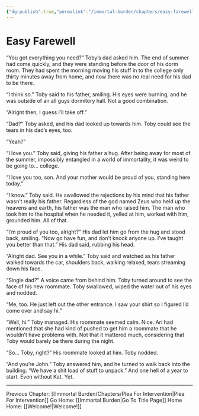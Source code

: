```yaml
---
{"dg-publish":true,"permalink":"/immortal-burden/chapters/easy-farewell/"}
---
```


# Easy Farewell
“You got everything you need?” Toby’s dad asked him. The end of summer had come quickly, and they were standing before the door of his dorm room. They had spent the morning moving his stuff in to the college only thirty minutes away from home, and now there was no real need for his dad to be there.

“I think so.” Toby said to his father, smiling. His eyes were burning, and he was outside of an all guys dormitory hall. Not a good combination.

“Alright then, I guess I’ll take off.”

“Dad?” Toby asked, and his dad looked up towards him. Toby could see the tears in his dad’s eyes, too.

“Yeah?”

“I love you.” Toby said, giving his father a hug. After being away for most of the summer, impossibly entangled in a world of immortality, it was weird to be going to... college.

“I love you too, son. And your mother would be proud of you, standing here today.”

“I know.” Toby said. He swallowed the rejections by his mind that his father wasn’t really his father. Regardless of the god named Zeus who held up the heavens and earth, his father was the man who raised him. The man who took him to the hospital when he needed it, yelled at him, worked with him, grounded him. All of that.

“I’m proud of you too, alright?” His dad let him go from the hug and stood back, smiling. “Now go have fun, and don’t knock anyone up. I’ve taught you better than that.” His dad said, rubbing his head.

“Alright dad. See you in a while.” Toby said and watched as his father walked towards the car, shoulders back, walking relaxed, tears streaming down his face.

“Single dad?” A voice came from behind him. Toby turned around to see the face of his new roommate. Toby swallowed, wiped the water out of his eyes and nodded.

“Me, too. He just left out the other entrance. I saw your shirt so I figured I’d come over and say hi.”

“Well, hi.” Toby managed. His roommate seemed calm. Nice. Ari had mentioned that she had kind of pushed to get him a roommate that he wouldn’t have problems with. Not that it mattered much, considering that Toby would barely be there during the night.

“So... Toby, right?” His roommate looked at him. Toby nodded.

“And you’re John.” Toby answered him, and he turned to walk back into the building. “We have a shit load of stuff to unpack.” And one hell of a year to start. Even without Kat. Yet.

---
Previous Chapter: [[Immortal Burden/Chapters/Plea For Intervention\|Plea For Intervention]]
Go Home: [[Immortal Burden\|Go To Title Page]]
Home Home: [[Welcome!\|Welcome!]]
  